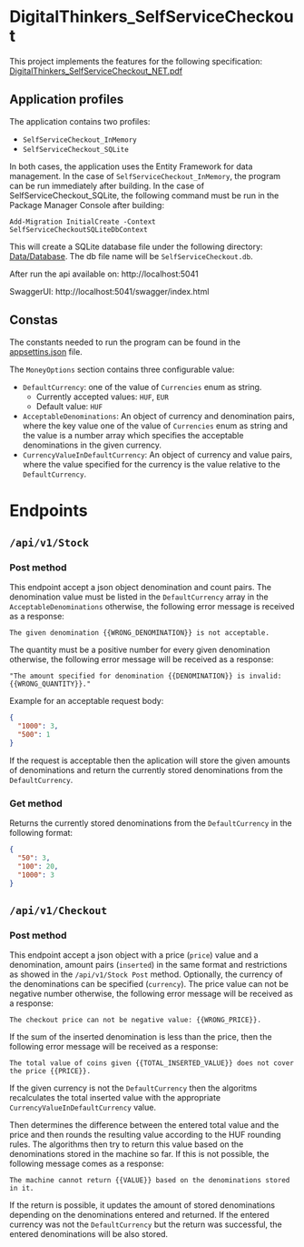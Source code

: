 # DigitalThinkers_SelfServiceCheckout

This project implements the features for the following specification: [DigitalThinkers_SelfServiceCheckout_NET.pdf](./Docs/DigitalThinkers_SelfServiceCheckout_NET.pdf)

## Application profiles

The application contains two profiles:

- `SelfServiceCheckout_InMemory`
- `SelfServiceCheckout_SQLite`

In both cases, the application uses the Entity Framework for data management. In the case of `SelfServiceCheckout_InMemory`, the program can be run immediately after building. In the case of SelfServiceCheckout_SQLite, the following command must be run in the Package Manager Console after building:

```
Add-Migration InitialCreate -Context SelfServiceCheckoutSQLiteDbContext
```

This will create a SQLite database file under the following directory: [Data/Database](./SelfServiceCheckout/SelfServiceCheckout/Data/Database).
The db file name will be `SelfServiceCheckout.db`.

After run the api available on: http://localhost:5041

SwaggerUI: http://localhost:5041/swagger/index.html

## Constas

The constants needed to run the program can be found in the [appsettins.json](./SelfServiceCheckout/SelfServiceCheckout/appsettings.json) file.

The `MoneyOptions` section contains three configurable value:

- `DefaultCurrency`: one of the value of `Currencies` enum as string.
  - Currently accepted values: `HUF`, `EUR`
  - Default value: `HUF`
- `AcceptableDenominations`: An object of currency and denomination pairs, where the key value one of the value of `Currencies` enum as string and the value is a number array which specifies the acceptable denominations in the given currency.
- `CurrencyValueInDefaultCurrency`: An object of currency and value pairs, where the value specified for the currency is the value relative to the `DefaultCurrency`.

# Endpoints

## `/api/v1/Stock`

### Post method

This endpoint accept a json object denomination and count pairs. The denomination value must be listed in the `DefaultCurrency` array in the `AcceptableDenominations` otherwise, the following error message is received as a response:

```
The given denomination {{WRONG_DENOMINATION}} is not acceptable.
```

The quantity must be a positive number for every given denomination otherwise, the following error message will be received as a response:

```
"The amount specified for denomination {{DENOMINATION}} is invalid: {{WRONG_QUANTITY}}."
```

Example for an acceptable request body:

```json
{
  "1000": 3,
  "500": 1
}
```

If the request is acceptable then the aplication will store the given amounts of denominations and return the currently stored denominations from the `DefaultCurrency`.

### Get method

Returns the currently stored denominations from the `DefaultCurrency` in the following format:

```json
{
  "50": 3,
  "100": 20,
  "1000": 3
}
```

## `/api/v1/Checkout`

### Post method

This endpoint accept a json object with a price (`price`) value and a denomination, amount pairs (`inserted`) in the same format and restrictions as showed in the `/api/v1/Stock Post` method. Optionally, the currency of the denominations can be specified (`currency`).
The price value can not be negative number otherwise, the following error message will be received as a response:

```
The checkout price can not be negative value: {{WRONG_PRICE}}.
```

If the sum of the inserted denomination is less than the price, then the following error message will be received as a response:

```
The total value of coins given {{TOTAL_INSERTED_VALUE}} does not cover the price {{PRICE}}.
```

If the given currency is not the `DefaultCurrency` then the algoritms recalculates the total inserted value with the appropriate `CurrencyValueInDefaultCurrency` value.

Then determines the difference between the entered total value and the price and then rounds the resulting value according to the HUF rounding rules. The algorithms then try to return this value based on the denominations stored in the machine so far. If this is not possible, the following message comes as a response:

```
The machine cannot return {{VALUE}} based on the denominations stored in it.
```

If the return is possible, it updates the amount of stored denominations depending on the denominations entered and returned. If the entered currency was not the `DefaultCurrency` but the return was successful, the entered denominations will be also stored.
